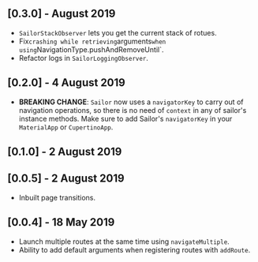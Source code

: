 ## [0.3.0] - August 2019

* `SailorStackObserver` lets you get the current stack of rotues.
* Fix` crashing while retrieving `arguments` when using `NavigationType.pushAndRemoveUntil`.
* Refactor logs in `SailorLoggingObserver`.

## [0.2.0] - 4 August 2019

* **BREAKING CHANGE**: `Sailor` now uses a `navigatorKey` to carry out of navigation operations, so there is no need of `context` in any of sailor's instance methods. Make sure to add Sailor's `navigatorKey` in your `MaterialApp` or `CupertinoApp`.

## [0.1.0] - 2 August 2019

## [0.0.5] - 2 August 2019

* Inbuilt page transitions.


## [0.0.4] - 18 May 2019

* Launch multiple routes at the same time using `navigateMultiple`.
* Ability to add default arguments when registering routes with `addRoute`.
